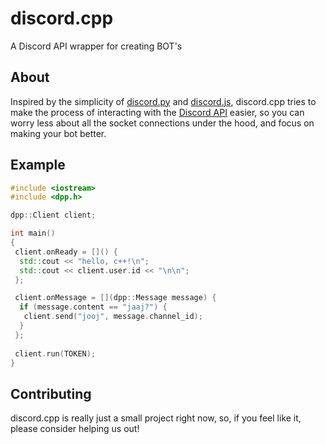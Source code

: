 # discord.cpp
 A Discord API wrapper for creating BOT's 
 
## About
Inspired by the simplicity of [discord.py](https://github.com/Rapptz/discord.py) and [discord.js](https://github.com/discordjs/discord.js), discord.cpp tries to make the process of interacting with the [Discord API](https://discord.com/developers/docs/intro) easier, so you can worry less about all the socket connections under the hood, and focus on making your bot better.

## Example

```cpp
#include <iostream>
#include <dpp.h>

dpp::Client client;

int main()
{
 client.onReady = []() {
  std::cout << "hello, c++!\n";
  std::cout << client.user.id << "\n\n";
 };

 client.onMessage = [](dpp::Message message) {
  if (message.content == "jaaj?") {
   client.send("jooj", message.channel_id);
  }
 };
 
 client.run(TOKEN);
}
```

## Contributing
discord.cpp is really just a small project right now, so, if you feel like it, please consider helping us out!
